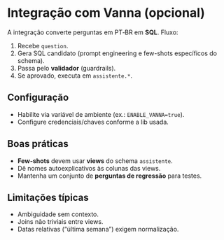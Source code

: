 # Integração com Vanna (opcional)

A integração converte perguntas em PT‑BR em **SQL**. Fluxo:
1. Recebe `question`.
2. Gera SQL candidato (prompt engineering e few-shots específicos do schema).
3. Passa pelo **validador** (guardrails).
4. Se aprovado, executa em `assistente.*`.

## Configuração
- Habilite via variável de ambiente (ex.: `ENABLE_VANNA=true`).
- Configure credenciais/chaves conforme a lib usada.

## Boas práticas
- **Few-shots** devem usar **views** do schema `assistente`.
- Dê nomes autoexplicativos às colunas das views.
- Mantenha um conjunto de **perguntas de regressão** para testes.

## Limitações típicas
- Ambiguidade sem contexto.
- Joins não triviais entre views.
- Datas relativas (“última semana”) exigem normalização.
